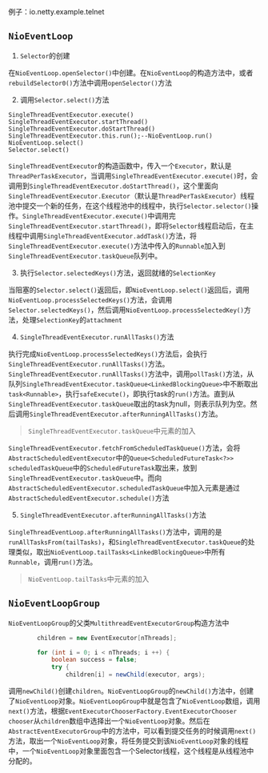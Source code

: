 例子：io.netty.example.telnet

## `NioEventLoop`
1. `Selector`的创建

在`NioEventLoop.openSelector()`中创建。在`NioEventLoop`的构造方法中，或者`rebuildSelector0()`方法中调用`openSelector()`方法

2. 调用`Selector.select()`方法

`SingleThreadEventExecutor.execute()` <br/>
`SingleThreadEventExecutor.startThread()` <br/>
`SingleThreadEventExecutor.doStartThread()` <br/>
`SingleThreadEventExecutor.this.run();--NioEventLoop.run()` <br/>
`NioEventLoop.select()` <br/>
`Selector.select()` <br/>

`SingleThreadEventExecutor`的构造函数中，传入一个`Executor`，默认是`ThreadPerTaskExecutor`，当调用`SingleThreadEventExecutor.execute()`时，会调用到`SingleThreadEventExecutor.doStartThread()`，这个里面向`SingleThreadEventExecutor.Executor`（默认是`ThreadPerTaskExecutor`）线程池中提交一个新的任务，在这个线程池中的线程中，执行`Selector.selector()`操作。`SingleThreadEventExecutor.execute()`中调用完`SingleThreadEventExecutor.startThread()`，即将`Selector`线程启动后，在主线程中调用`SingleThreadEventExecutor.addTask()`方法，将`SingleThreadEventExecutor.execute()`方法中传入的`Runnable`加入到`SingleThreadEventExecutor.taskQueue`队列中。

3. 执行`Selector.selectedKeys()`方法，返回就绪的`SelectionKey`

当阻塞的`Selector.select()`返回后，即`NioEventLoop.select()`返回后，调用`NioEventLoop.processSelectedKeys()`方法，会调用`Selector.selectedKeys()`，然后调用`NioEventLoop.processSelectedKey()`方法，处理`SelectionKey`的`attachment`

4. `SingleThreadEventExecutor.runAllTasks()`方法

执行完成`NioEventLoop.processSelectedKeys()`方法后，会执行`SingleThreadEventExecutor.runAllTasks()`方法。`SingleThreadEventExecutor.runAllTasks()`方法中，调用`pollTask()`方法，从队列`SingleThreadEventExecutor.taskQueue<LinkedBlockingQueue>`中不断取出`task<Runnable>`，执行`safeExecute()`，即执行task的`run()`方法。直到从`SingleThreadEventExecutor.taskQueue`取出的task为null，则表示队列为空。然后调用`SingleThreadEventExecutor.afterRunningAllTasks()`方法。

> `SingleThreadEventExecutor.taskQueue`中元素的加入

`SingleThreadEventExecutor.fetchFromScheduledTaskQueue()`方法，会将`AbstractScheduledEventExecutor`中的`Queue<ScheduledFutureTask<?>> scheduledTaskQueue`中的`ScheduledFutureTask`取出来，放到`SingleThreadEventExecutor.taskQueue`中。而向`AbstractScheduledEventExecutor.scheduledTaskQueue`中加入元素是通过`AbstractScheduledEventExecutor.schedule()`方法

5. `SingleThreadEventExecutor.afterRunningAllTasks()`方法

`SingleThreadEventLoop.afterRunningAllTasks()`方法中，调用的是`runAllTasksFrom(tailTasks)`，和`SingleThreadEventExecutor.taskQueue`的处理类似，取出`NioEventLoop.tailTasks<LinkedBlockingQueue>`中所有`Runnable`，调用`run()`方法。

> `NioEventLoop.tailTasks`中元素的加入


## `NioEventLoopGroup`
`NioEventLoopGroup`的父类`MultithreadEventExecutorGroup`构造方法中
```java
        children = new EventExecutor[nThreads];

        for (int i = 0; i < nThreads; i ++) {
            boolean success = false;
            try {
                children[i] = newChild(executor, args);

```
调用`newChild()`创建`children`。`NioEventLoopGroup`的`newChild()`方法中，创建了`NioEventLoop`对象。`NioEventLoopGroup`中就是包含了`NioEventLoop`数组，调用`next()`方法，根据`EventExecutorChooserFactory.EventExecutorChooser chooser`从`children`数组中选择出一个`NioEventLoop`对象。然后在`AbstractEventExecutorGroup`中的方法中，可以看到提交任务的时候调用`next()`方法，取出一个`NioEventLoop`对象，将任务提交到该`NioEventLoop`对象的线程中，一个`NioEventLoop`对象里面包含一个Selector线程，这个线程是从线程池中分配的。
